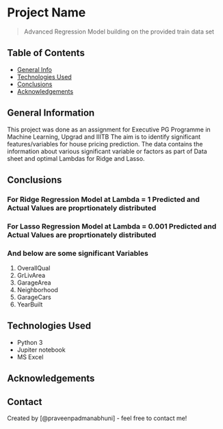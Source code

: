 # Project Name
>  Advanced Regression Model building on the provided train data set


## Table of Contents
* [General Info](#general-information)
* [Technologies Used](#technologies-used)
* [Conclusions](#conclusions)
* [Acknowledgements](#acknowledgements)

<!-- You can include any other section that is pertinent to your problem -->

## General Information
This project was done as an assignment for Executive PG Programme in Machine Learning, Upgrad and IIITB
The aim is to identify significant features/variables for house pricing prediction.
The data contains the information about various significant variable or factors as part of Data sheet and optimal Lambdas for Ridge and Lasso.

<!-- You don't have to answer all the questions - just the ones relevant to your project. -->

## Conclusions
### For Ridge Regression Model at Lambda = 1 Predicted and Actual Values are proprtionately distributed
### For Lasso Regression Model at Lambda = 0.001 Predicted and Actual Values are proprtionately distributed

### And below are some significant Variables
1. OverallQual
2. GrLivArea
3. GarageArea
4. Neighborhood
5. GarageCars
6. YearBuilt

<!-- You don't have to answer all the questions - just the ones relevant to your project. -->


## Technologies Used
- Python 3
- Jupiter notebook
- MS Excel

<!-- As the libraries versions keep on changing, it is recommended to mention the version of library used in this project -->

## Acknowledgements



## Contact
Created by [@praveenpadmanabhuni] - feel free to contact me!


<!-- Optional -->
<!-- ## License -->
<!-- This project is open source and available under the [... License](). -->

<!-- You don't have to include all sections - just the one's relevant to your project -->
